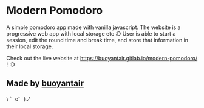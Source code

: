 Modern Pomodoro
=================

A simple pomodoro app made with vanilla javascript. The website is a progressive web app with local storage etc :D User is able to start a session, edit the round time and break time, and store that information in their local storage.

Check out the live website at https://buoyantair.gitlab.io/modern-pomodoro/ !
:D

Made by [buoyantair](https://gitlab.com/buoyantair/modern-pomodoro)
-------------------

\ ゜o゜)ノ
